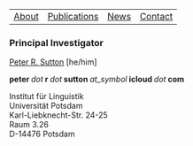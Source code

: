 <table>
  <tbody>
    <tr>
      <td><a href="index">About</a></td>
      <td><a href="papers">Publications</a></td>
      <td><a href="news">News</a></td>
      <td><a href="contact">Contact</a></td>
    </tr>
    </tbody>
</table>

### Principal Investigator

<p><a href="https://peter-sutton.github.io/nice/">Peter R. Sutton</a> [he/him]</p>

<p><strong>peter&nbsp;</strong><em>dot</em><strong>&nbsp;r&nbsp;</strong><em>dot</em><strong>&nbsp;sutton&nbsp;</strong><em>at_symbol</em><strong>&nbsp;icloud&nbsp;</strong><em>dot</em><strong>&nbsp;com</strong></p>

<p>
Institut für Linguistik<br>
Universität Potsdam<br>
Karl-Liebknecht-Str. 24-25<br>
Raum 3.26<br>
D-14476 Potsdam<br>
</p>
